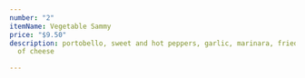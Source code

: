 ```yaml
---
number: "2"
itemName: Vegetable Sammy
price: "$9.50"
description: portobello, sweet and hot peppers, garlic, marinara, fried onion, choice
  of cheese

---
```

